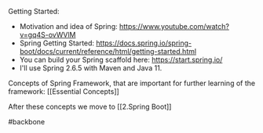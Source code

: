 Getting Started:
- Motivation and idea of Spring: https://www.youtube.com/watch?v=gq4S-ovWVlM
- Spring Getting Started: https://docs.spring.io/spring-boot/docs/current/reference/html/getting-started.html
- You can build your Spring scaffold here: https://start.spring.io/
- I'll use Spring 2.6.5 with Maven and Java 11.

Concepts of Spring Framework, that are important for further learning of the framework: [[Essential Concepts]]

After these concepts we move to [[2.Spring Boot]]

#backbone